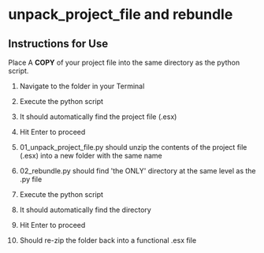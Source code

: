 # unpack_project_file and rebundle
## Instructions for Use

Place A **COPY** of your project file into the same directory as the python script.

1. Navigate to the folder in your Terminal
2. Execute the python script
3. It should automatically find the project file (.esx)
4. Hit Enter to proceed
5. 01_unpack_project_file.py should unzip the contents of the project file (.esx) into a new folder with the same name

6. 02_rebundle.py should find 'the ONLY' directory at the same level as the .py file
7. Execute the python script
8. It should automatically find the directory
9. Hit Enter to proceed
10. Should re-zip the folder back into a functional .esx file